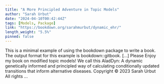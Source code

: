 ```yaml
---
title: "A More Principled Adventure in Topic Models"
author: "Sarah Urbut"
date: "2024-04-10T00:42:44Z"
tags: [Models, Package]
link: "https://bookdown.org/sarahmurbut/dynamic_ehr/"
length_weight: "5.5%"
pinned: false
---
```


This is a minimal example of using the bookdown package to write a book. The output format for this example is bookdown::gitbook. [...] Please Enjoy my book on modified topic models! We call this AladDyn: A dynamic genetically informed and principled way of calculating conditionally updated transitions that inform alternative diseases. Copyright © 2023 Sarah Urbut All rights ...
